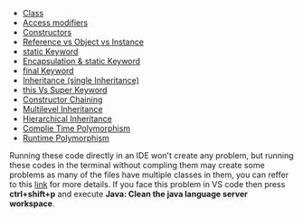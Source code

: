 - [Class](https://github.com/yadav-aman/java-reference/blob/master/oop/demoClass.java)
- [Access modifiers](https://github.com/yadav-aman/java-reference/blob/master/oop/accessModifiers.md)
- [Constructors](https://github.com/yadav-aman/java-reference/blob/master/oop/demoConstructor.java)
- [Reference vs Object vs Instance](https://github.com/yadav-aman/java-reference/blob/master/oop/demoRvOvI.java)
- [static Keyword](https://github.com/yadav-aman/java-reference/blob/master/oop/staticKeyword.java)
- [Encapsulation & static Keyword](https://github.com/yadav-aman/java-reference/blob/master/oop/demoEncapsulation.java)
- [final Keyword](https://github.com/yadav-aman/java-reference/blob/master/oop/finalKeyword.java)
- [Inheritance (single Inheritance)](https://github.com/yadav-aman/java-reference/blob/master/oop/demoInheritance.java)
- [this Vs Super Keyword](https://github.com/yadav-aman/java-reference/blob/master/opp/thisVSsuper.java)
- [Constructor Chaining](https://github.com/yadav-aman/java-reference/blob/master/opp/constructorChaining.java)
- [Multilevel Inheritance](https://github.com/yadav-aman/java-reference/blob/master/opp/demoInheritance2.java)
- [Hierarchical Inheritance](https://github.com/yadav-aman/java-reference/blob/master/opp/demoInheritance3.java)
- [Complie Time Polymorphism](https://github.com/yadav-aman/java-reference/blob/master/opp/demoPolymorphism.java)
- [Runtime Polymorphism](https://github.com/yadav-aman/java-reference/blob/master/opp/demoPolymorphism2.java)

Running these code directly in an IDE won't create any problem, 
but running these codes in the terminal without compling them may create some problems as many of the files
have multiple classes in them, you can reffer to this [link](https://stackoverflow.com/questions/55794907/cant-find-mainstring-method-in-class-tapedeck-the-main-method-is-in-the-o) for more details.
If you face this problem in VS code then press **ctrl+shift+p** and execute **Java: Clean the java language server workspace**.
